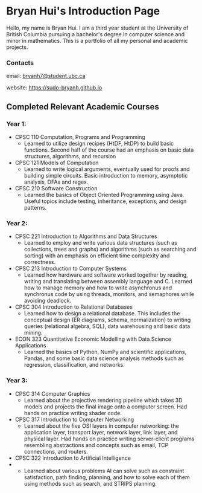 

<!---
Sudo-BryanH/Sudo-BryanH is a ✨ special ✨ repository because its `README.md` (this file) appears on your GitHub profile.
You can click the Preview link to take a look at your changes.
--->


# Bryan Hui's Introduction Page

Hello, my name is Bryan Hui. I am a third year student at the University of British Columbia pursuing a bachelor's degree in computer science and minor in mathematics. This is a portfolio of all my personal and academic projects. 

### Contacts
email: bryanh7@student.ubc.ca

website: https://sudo-bryanh.github.io


## Completed Relevant Academic Courses

### Year 1: 
- CPSC 110 Computation, Programs and Programming
  - Learned to utilize design recipes (HtDF, HtDP) to build basic functions. Second half of the course had an emphasis on basic data structures, algorithms, and recursion
- CPSC 121 Models of Computation
  - Learned to write logical arguments, eventually used for proofs and building simple circuits. Basic introduction to memory, asymptotic analysis, DFAs and regex.  
- CPSC 210 Software Construction
  - Learned the basics of Object Oriented Programming using Java. Useful topics include testing, inheritance, exceptions, and design patterns. 

### Year 2:
- CPSC 221 Introduction to Algorithms and Data Structures
  - Learned to employ and write various data structures (such as collections, trees and graphs) and algorithms (such as searching and sorting)
     with an emphasis on efficient time complexity and correctness. 
- CPSC 213 Introduction to Computer Systems 
  - Learned how hardware and software worked together by reading, writing and translating between assembly language and C. Learned how to manage memory and how to write asynchronus and synchronus code by using threads, monitors, and semaphores while avoiding deadlock. 
- CPSC 304 Introduction to Relational Databases 
  - Learned how to design a relational database. This includes the conceptual design (ER diagrams, schema, normalization) to writing queries (relational algebra, SQL), data warehousing and basic data mining.
- ECON 323 Quantitative Economic Modelling with Data Science Applications 
  - Learned the basics of Python, NumPy and scientific applications, Pandas, and some basic data science analysis methods such as regression, classification, and networks.

### Year 3: 
- CPSC 314 Computer Graphics
  - Learned about the projective rendering pipeline which takes 3D models and projects the final image onto a computer screen. Had hands on practice writing shader code.
- CPSC 317 Introduction to Computer Networking
  - Learned about the five OSI layers in computer networking: the application layer, transport layer, network layer, link layer, and physical layer. Had hands on practice writing server-client programs resembling abstractions and concepts such as email, TCP connections, and routers.
- CPSC 322 Introduction to Artificial Intelligence
-   - Learned about various problems AI can solve such as constraint satisfaction, path finding, planning, and how to solve each of them using methods such as search, and STRIPS planning.
